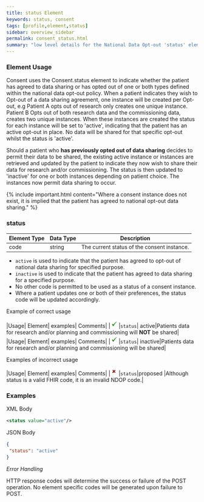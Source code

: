 ```yaml
---
title: status Element
keywords: status, consent
tags: [profile,element,status]
sidebar: overview_sidebar
permalink: consent_status.html
summary: "low level details for the National Data Opt-out 'status' element"
---
```

### Element Usage ###

Consent uses the Consent.status element to indicate whether the patient has agreed to data sharing or has opted out of one or both types defined within the national data opt-out policy. When a patient indicates they wish to Opt-out of a data sharing agreement, one instance will be created per Opt-out, e.g Patient A opts out of research only creates one unique instance. Patient B Opts out of both research data and the commissioning data, creates two unique instances. When these instances are created the status for each instance will be set to 'active', indicating that the patient has an active opt-out in place. No data will be shared for that specific opt-out whilst the status is 'active'.

Should a patient who **has previously opted out of data sharing** decides to permit their data to be shared, the existing active instance or instances are retrieved and updated by the patient to indicate they now wish to share their data for research and/or commissioning. The status is then updated to 'inactive' for one or both instances depending on patient choice. The instances now permit data sharing to occur. 

{% include important.html content="Where a consent instance does not exist, it is implied that the patient has agreed to national opt-out data sharing." %}

### status ###

|Element Type| Data Type| Description|
| ------------- | ------------- | ------------- |
| code| string | The current status of the consent instance.|


- `active` is used to indicate that the patient has agreed to opt-out of national data sharing for specified purpose.
- `inactive` is used to indicate that the patient has agreed to data sharing for a specified purpose. 
- No other code is permitted to be used as a status of a consent instance.
- Where a patient updates one or both of their preferences, the status code will be updated accordingly.

Example of correct usage

|Usage| Element| examples| Comments|
|![Tick](images/tick.png)|`status`| active|Patients data for research and/or planning and commissioning will **NOT** be shared|
|Usage| Element| examples| Comments|
|![Tick](images/tick.png)|`status`| inactive|Patients data for research and/or planning and commissioning will be shared|

Examples of incorrect usage

|Usage| Element| examples| Comments|
|![Cross](images/cross.png)|`status`|proposed |Although status is a valid FHIR code, it is an invalid NDOP code.|

### Examples ###

XML Body

```xml
<status value="active"/>
```
JSON Body

```json
{
 "status": "active"
}
```

*Error Handling*

HTTP response codes will determine the success or failure of the POST operation. No element specific codes will be generated upon failure to POST.








